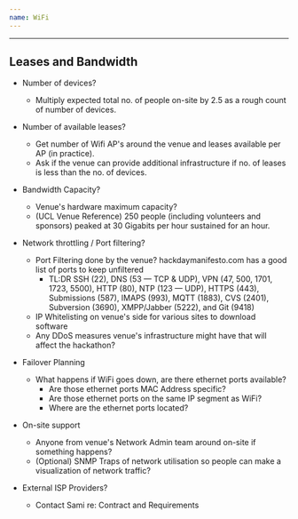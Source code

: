 ```yaml
---
name: WiFi
---
```


---
Leases and Bandwidth
---

- Number of devices?
	- Multiply expected total no. of people on-site by 2.5 as a rough count of number of devices.
- Number of available leases?
	- Get number of Wifi AP's around the venue and leases available per AP (in practice).
	- Ask if the venue can provide additional infrastructure if no. of leases is less than the no. of devices.
- Bandwidth Capacity?  
	- Venue's hardware maximum capacity?
	- (UCL Venue Reference) 250 people (including volunteers and sponsors) peaked at 30 Gigabits per hour sustained for an hour.


- Network throttling / Port filtering?
	- Port Filtering done by the venue?  hackdaymanifesto.com has a good list of ports to keep unfiltered
		- TL:DR SSH (22), DNS (53 — TCP & UDP), VPN (47, 500, 1701, 1723, 5500), HTTP (80), NTP (123 — UDP), HTTPS (443), Submissions (587), IMAPS (993), MQTT (1883), CVS (2401), Subversion (3690), XMPP/Jabber (5222), and Git (9418)
	- IP Whitelisting on venue's side for various sites to download software
	- Any DDoS measures venue's infrastructure might have that will affect the hackathon?


- Failover Planning
	- What happens if WiFi goes down, are there ethernet ports available? 
		- Are those ethernet ports MAC Address specific?  
		- Are those ethernet ports on the same IP segment as WiFi?
		- Where are the ethernet ports located?


- On-site support
	- Anyone from venue's Network Admin team around on-site if something happens?
	- (Optional) SNMP Traps of network utilisation so people can make a visualization of network traffic?


- External ISP Providers?
	- Contact Sami re: Contract and Requirements